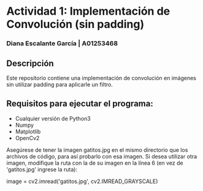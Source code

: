 # Actividad 1: Implementación de Convolución (sin padding)
### Diana Escalante García | A01253468

## Descripción
Este repositorio contiene una implementación de convolución en imágenes sin utilizar padding para aplicarle un filtro.

## Requisitos para ejecutar el programa:
- Cualquier versión de Python3
- Numpy
- Matplotlib
- OpenCv2

Asegúrese de tener la imagen gatitos.jpg en el mismo directorio que los archivos de código, para así probarlo con esa imagen. Si desea utilizar otra imagen, modifique la ruta con la de su imagen en la línea 6 (en vez de 'gatitos.jpg' ingrese la ruta):

image = cv2.imread('gatitos.jpg', cv2.IMREAD_GRAYSCALE)
